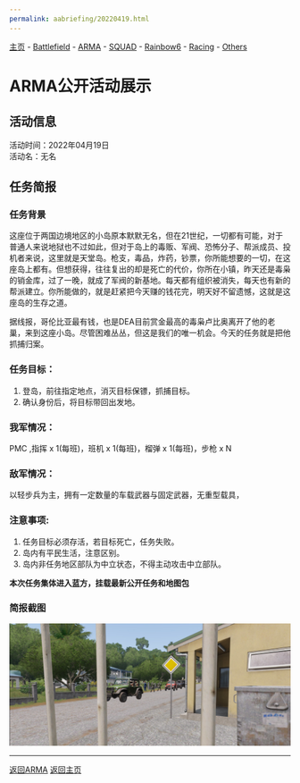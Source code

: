 ```yaml
---
permalink: aabriefing/20220419.html
---
```

[主页](https://saga2003.github.io/)   -  [Battlefield](https://saga2003.github.io/battlefield.html)   -   [ARMA](https://saga2003.github.io/arma.html)   -   [SQUAD](https://saga2003.github.io/squad.html)   -   [Rainbow6](https://saga2003.github.io/rainbow6.html)   -   [Racing](https://saga2003.github.io/racing.html)   -   [Others](https://saga2003.github.io/others.html)

# ARMA公开活动展示

## 活动信息
活动时间：2022年04月19日  
活动名：无名

## 任务简报

### 任务背景
这座位于两国边境地区的小岛原本默默无名，但在21世纪，一切都有可能，对于普通人来说地狱也不过如此，但对于岛上的毒贩、军阀、恐怖分子、帮派成员、投机者来说，这里就是天堂岛。枪支，毒品，炸药，钞票，你所能想要的一切，在这座岛上都有。但想获得，往往复出的却是死亡的代价，你所在小镇，昨天还是毒枭的销金库，过了一晚，就成了军阀的新基地。每天都有组织被消失，每天也有新的帮派建立。你所能做的，就是赶紧把今天赚的钱花完，明天好不留遗憾，这就是这座岛的生存之道。

据线报，哥伦比亚最有钱，也是DEA目前赏金最高的毒枭卢比奥离开了他的老巢，来到这座小岛。尽管困难丛丛，但这是我们的唯一机会。今天的任务就是把他抓捕归案。  

### 任务目标：
1. 登岛，前往指定地点，消灭目标保镖，抓捕目标。
2. 确认身份后，将目标带回出发地。

### 我军情况：
PMC ,指挥 x 1(每班)，班机 x 1(每班)，榴弹 x 1(每班)，步枪 x N  

### 敌军情况：
以轻步兵为主，拥有一定数量的车载武器与固定武器，无重型载具，  

### 注意事项:
1. 任务目标必须存活，若目标死亡，任务失败。
2. 岛内有平民生活，注意区别。
3. 岛内非任务地区部队为中立状态，不得主动攻击中立部队。

**本次任务集体进入蓝方，挂载最新公开任务和地图包**

### 简报截图
![活动截图](../../image/aa_20220419_01.png) 

---
[返回ARMA](https://saga2003.github.io/arma.html)
[返回主页](https://saga2003.github.io/)
